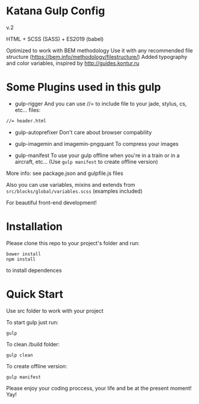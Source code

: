Katana Gulp Config
==================

v.2

HTML + SCSS (SASS) + ES2019 (babel)

Optimized to work with BEM methodology
Use it with any recommended file structure (https://bem.info/methodology/filestructure/)
Added typography and color variables, inspired by http://guides.kontur.ru

Some Plugins used in this gulp
==================

- gulp-rigger
And you can use //= to include file to your jade, stylus, cs, etc... files:
```html
//= header.html
```

- gulp-autoprefixer
Don't care about browser compability

- gulp-imagemin and imagemin-pngquant
To compress your images

- gulp-manifest
To use your gulp offline when you're in a train or in a aircraft, etc...
(Use `gulp manifest` to create offline version)

More info: see package.json and gulpfile.js files

Also you can use variables, mixins and extends from `src/blocks/global/variables.scss` (examples included)

For beautiful front-end development!


Installation
==================
Please clone this repo to your project's folder and run:

```shell
bower install
npm install
```

to install dependences

Quick Start
==================
Use src folder to work with your project

To start gulp just run:
```shell
gulp
```

To clean /build folder:
```shell
gulp clean
```

To create offline version:
```shell
gulp manifest
```


Please enjoy your coding proccess, your life and be at the present moment! Yay!